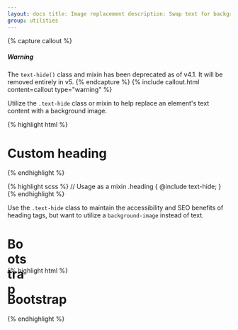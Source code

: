 ```yaml
---
layout: docs title: Image replacement description: Swap text for background images with the image replacement class.
group: utilities
---
```


{% capture callout %}

##### Warning

The `text-hide()` class and mixin has been deprecated as of v4.1. It will be removed entirely in v5. {% endcapture %} {%
include callout.html content=callout type="warning" %}

Utilize the `.text-hide` class or mixin to help replace an element's text content with a background image.

{% highlight html %}
<h1 class="text-hide">Custom heading</h1>
{% endhighlight %}

{% highlight scss %} // Usage as a mixin .heading { @include text-hide; } {% endhighlight %}

Use the `.text-hide` class to maintain the accessibility and SEO benefits of heading tags, but want to utilize
a `background-image` instead of text.

<div class="bd-example">
  <h1 class="text-hide" style="background-image: url('{{ site.baseurl }}/docs/{{ site.docs_version }}/assets/brand/bootstrap-solid.svg'); width: 50px; height: 50px;">Bootstrap</h1>
</div>

{% highlight html %}
<h1 class="text-hide" style="background-image: url('...');">Bootstrap</h1>
{% endhighlight %}
